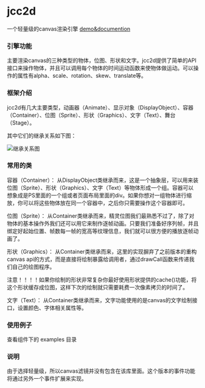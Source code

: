 # jcc2d
一个轻量级的canvas渲染引擎 [demo&documention](https://jasonchen1982.github.io/jcw2d/)

### 引擎功能 ###

主要渲染canvas的三种类型的物体，位图、形状和文字。jcc2d提供了简单的API接口来操作物体，并且可以调用每个物体的时间运动函数来使物体做运动。可以操作的属性有alpha、scale、rotation、skew、translate等。

### 框架介绍 ###
jcc2d有几大主要类型，动画器（Animate）、显示对象（DisplayObject）、容器（Container）、位图（Sprite）、形状（Graphics）、文字（Text）、舞台（Stage）。

其中它们的继承关系如下图：

![继承关系图](http://img.ucweb.com/s/uae/g/01/jason_chen/jcc2d/extend.jpg)

### 常用的类 ###

容器（Container）：
  从DisplayObject类继承而来，这是一个抽象层，可以用来装位图（Sprite）、形状（Graphics）、文字（Text）等物体形成一个组。容器可以想象成是PS里面的一个组或者页面布局里面的div。如果你想对一组物体进行缩放，你可以将这些物体放在同一个容器中，之后你只需要操作这个容器即可。
  
位图（Sprite）：
  从Container类继承而来，精灵位图我们最熟悉不过了，除了对物体的基本操作外我们还可以用它来制作逐帧动画。只要我们准备好序列帧，并且绑定好起始位置、帧数每一帧的宽高等纹理信息，我们就可以很方便的播放逐帧动画了。
  
形状（Graphics）：
  从Container类继承而来，这里的实现摒弃了之前版本的重构canvas api的方式，而是直接将绘制暴露给调用者，通过drawCall函数来传递我们自己的绘图程序。
  
  注意！！！！如果你绘制的形状非常复杂你最好使用形状提供的cache()功能，将这个形状缓存成位图，这样下次的绘制就只需要耗费一次像素拷贝的时间了。
  
文字（Text）：
  从Container类继承而来，文字功能使用的是canvas的文字绘制接口，设置颜色、字体相关属性等。
  

### 使用例子 ###
  查看组件下的 examples 目录


### 说明 ###
由于选择轻量级，所以canvas滤镜并没有包含在该库里面。这个版本的事件功能将通过另外一个事件扩展来实现。